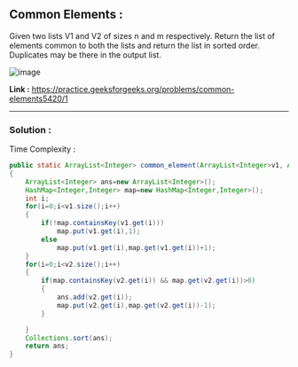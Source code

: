 ## Common Elements :

Given two lists V1 and V2 of sizes n and m respectively. Return the list of elements common to both the lists and return the list in sorted order. Duplicates may be there in the output list.

![image](https://user-images.githubusercontent.com/23376002/160142994-0a0cff24-bc20-4262-af98-e2144553fc6a.png)


**Link :** https://practice.geeksforgeeks.org/problems/common-elements5420/1


-------------------------------------------------------------------------------------------------------------------------------------------------


### Solution :

Time Complexity : 


```java
public static ArrayList<Integer> common_element(ArrayList<Integer>v1, ArrayList<Integer>v2)
{
    ArrayList<Integer> ans=new ArrayList<Integer>();
    HashMap<Integer,Integer> map=new HashMap<Integer,Integer>();
    int i;
    for(i=0;i<v1.size();i++)
    {
        if(!map.containsKey(v1.get(i)))
            map.put(v1.get(i),1);
        else
            map.put(v1.get(i),map.get(v1.get(i))+1);
    }
    for(i=0;i<v2.size();i++)
    {
        if(map.containsKey(v2.get(i)) && map.get(v2.get(i))>0)
        {
            ans.add(v2.get(i));
            map.put(v2.get(i),map.get(v2.get(i))-1);
        }

    }
    Collections.sort(ans);
    return ans;
}
```




